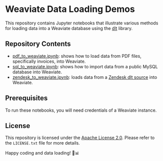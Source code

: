 # Weaviate Data Loading Demos

This repository contains Jupyter notebooks that illustrate various methods for loading data into a Weaviate database 
using the [dlt](https://github.com/dlt-hub/dlt) library.

## Repository Contents

- [pdf_to_weaviate.ipynb](https://github.com/dlt-hub/weaviate_demo/blob/main/pdf_to_weaviate.ipynb): shows how to load data from PDF files, specifically invoices, into Weaviate.
- [sql_to_weaviate.ipynb](https://github.com/dlt-hub/weaviate_demo/blob/main/sql_to_weaviate.ipynb): shows how to import data from a public MySQL database into Weaviate.
- [zendesk_to_weaviate.ipynb](https://github.com/dlt-hub/weaviate_demo/blob/main/zendesk_to_weaviate.ipynb): loads data from a [Zendesk dlt source](https://dlthub.com/docs/dlt-ecosystem/verified-sources/zendesk) into Weaviate.

## Prerequisites

To run these notebooks, you will need credentials of a Weaviate instance.

## License

This repository is licensed under the [Apache License 2.0](https://github.com/dlt-hub/weaviate_demo/blob/main/LICENSE.txt). Please refer to the `LICENSE.txt` file for more details.

Happy coding and data loading! 🚀📊
